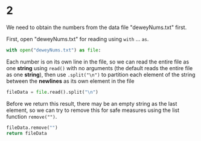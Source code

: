 # 2

We need to obtain the numbers from the data file "deweyNums.txt" first.

First, open "deweyNums.txt" for reading using `with` ... `as`.

```python
with open("deweyNums.txt") as file:
```

Each number is on its own line in the file, so we can read the entire file as one **string** using `read()` with no arguments \(the default reads the entire file as one **string**\), then use `.split("\n")` to partition each element of the string between the **newlines** as its own element in the file

```python
fileData = file.read().split("\n")
```

Before we return this result, there may be an empty string as the last element, so we can try to remove this for safe measures using the list function `remove("")`.

```python
fileData.remove("")
return fileData
```


